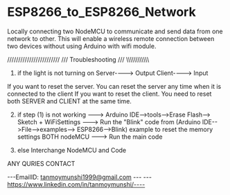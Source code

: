 # ESP8266_to_ESP8266_Network
Locally connecting two NodeMCU to communicate and send data from one network to other. This will enable a wireless remote connection between two devices without using Arduino with wifi module. 


////////////////////////
///  Troubleshooting ///
\\\\\\\\\\\\\\\\\\\\\\\\
1) if the light is not turning on 
Server----> Output
Client----> Input

If you want to reset the server. You can reset the server any time when it is connected to the client
If you want to reset the client. You need to reset both SERVER and CLIENT at the same time. 

2) if step (1) is not working
---> Arduino IDE-->tools-->Erase Flash--> Sketch + WiFiSettings
---> Run the "Blink" code from (Arduino IDE-->File-->examples--> ESP8266-->Blink) example to reset the memory settings BOTH nodeMCU
---> Run the main code

3) else Interchange NodeMCU and Code

ANY QURIES CONTACT

---EmailID: tanmoymunshi1999@gmail.com ---
---https://www.linkedin.com/in/tanmoymunshi/----

